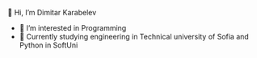  👋 Hi, I’m Dimitar Karabelev
- 👀 I’m interested in Programming
- 🌱 Currently studying engineering in Technical university of Sofia and Python in SoftUni

<!---
dkarabelev/dkarabelev is a ✨ special ✨ repository because its `README.md` (this file) appears on your GitHub profile.
You can click the Preview link to take a look at your changes.
--->
